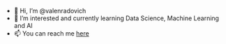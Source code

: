 - 👋 Hi, I’m @valenradovich
- 👀 I’m interested and currently learning Data Science, Machine Learning and AI
- 📫 You can reach me [here](https://valenradovich.github.io/)

<!---
valenradovich/valenradovich is a ✨ special ✨ repository because its `README.md` (this file) appears on your GitHub profile.
You can click the Preview link to take a look at your changes.
--->
